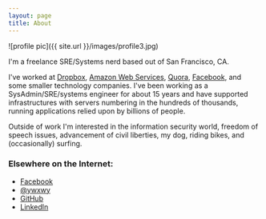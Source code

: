 ```yaml
---
layout: page
title: About
---
```


![profile pic]({{ site.url }}/images/profile3.jpg)

I'm a freelance SRE/Systems nerd based out of San Francisco, CA. 

I've worked at [Dropbox](https://www.dropbox.com), [Amazon Web Services](https://aws.amazon.com/), [Quora](https://www.quora.com), [Facebook](https://www.facebook.com), and some smaller technology companies. I've been working as a SysAdmin/SRE/systems engineer for about 15 years and have supported infrastructures with servers numbering in the hundreds of thousands, running applications relied upon by billions of people.

Outside of work I'm interested in the information security world, freedom of speech issues, advancement of civil liberties, my dog, riding bikes, and (occasionally) surfing.

### Elsewhere on the Internet:

* [Facebook](https://facebook.com/tcook)
* [@ywxwy](https://twitter.com/ywxwy)
* [GitHub](https://github.com/tomcook)
* [LinkedIn](https://www.linkedin.com/in/tcoooooooooooooooooooooooooook)


